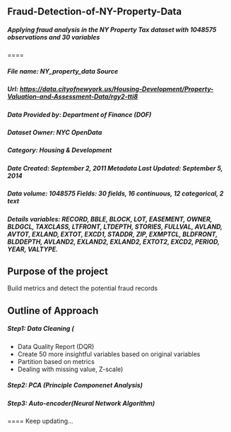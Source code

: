 ## Fraud-Detection-of-NY-Property-Data
##### Applying fraud analysis in the NY Property Tax dataset with 1048575 observations and 30 variables
====

##### File name: NY_property_data Source 
##### Url: https://data.cityofnewyork.us/Housing-Development/Property-Valuation-and-Assessment-Data/rgy2-tti8
##### Data Provided by: Department of Finance (DOF)
##### Dataset Owner: NYC OpenData 
##### Category: Housing & Development

##### Date Created: September 2, 2011 Metadata Last Updated: September 5, 2014
##### Data volume: 1048575 Fields: 30 fields, 16 continuous, 12 categorical, 2 text 
##### Details variables: RECORD, BBLE, BLOCK, LOT, EASEMENT, OWNER, BLDGCL, TAXCLASS, LTFRONT, LTDEPTH, STORIES, FULLVAL, AVLAND, AVTOT, EXLAND, EXTOT, EXCD1, STADDR, ZIP, EXMPTCL, BLDFRONT, BLDDEPTH, AVLAND2, EXLAND2, EXLAND2, EXTOT2, EXCD2, PERIOD, YEAR, VALTYPE.
##
## Purpose of the project
Build metrics and detect the potential fraud records
##
## Outline of Approach
##### Step1: Data Cleaning (
* Data Quality Report (DQR)
* Create 50 more insightful variables based on original variables
* Partition based on metrics
* Dealing with missing value, Z-scale)
##### Step2: PCA (Principle Componenet Analysis)
##### Step3: Auto-encoder(Neural Network Algorithm)

====
Keep updating...
